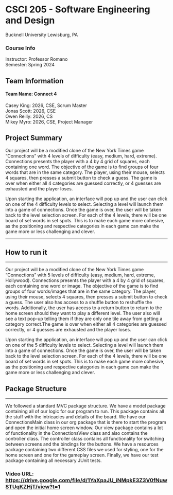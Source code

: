 # CSCI 205 - Software Engineering and Design
Bucknell University
Lewisburg, PA
### Course Info
Instructor: Professor Romano  
Semester: Spring 2024
## Team Information
#### Team Name: Connect 4
Casey King: 2026, CSE, Scrum Master  
Jonas Scott: 2026, CSE  
Owen Reilly: 2026, CS  
Mikey Myro: 2026, CSE, Project Manager
## Project Summary
Our project will be a modified clone of the New York Times game “Connections” with 
4 levels of difficulty (easy, medium, hard, extreme). Connections presents the 
player with a 4 by 4 grid of squares, each containing one word. The objective of 
the game is to find groups of four words that are in the same category. The player, 
using their mouse, selects 4 squares, then presses a submit button to check a guess. 
The game is over when either all 4 categories are guessed correctly, or 4 guesses 
are exhausted and the player loses.

Upon starting the application, an interface will pop up and the user can click on 
one of the 4 difficulty levels to select. Selecting a level will launch them into 
a game of connections. Once the game is over, the user will be taken back to the 
level selection screen. For each of the 4 levels, there will be one board of set 
words in set spots. This is to make each game more cohesive, as the positioning and 
respective categories in each game can make the game more or less challenging and 
clever.
*****
## How to run it
*****
Our project will be a modified clone of the New York Times game “Connections” with 
5 levels of difficulty (easy, medium, hard, extreme, Hollywood). Connections presents the player 
with a 4 by 4 grid of squares, each containing one word or image. The objective of the game is 
to find groups of four words/images that are in the same category. The player, using their mouse, 
selects 4 squares, then presses a submit button to check a guess. The user also has access to a 
shuffle button to reshuffle the words. Additionally, the user has access to a return button to return
to the home screen should they want to play a different level. The user also will see a text pop-up 
telling them if they are only one tile away from getting a category correct.The game is over when 
either all 4 categories are guessed correctly, or 4 guesses are exhausted and the player loses. 

Upon starting the application, an interface will pop up and the user can click on one of 
the 5 difficulty levels to select. Selecting a level will launch them into a game of 
connections. Once the game is over, the user will be taken back to the level selection screen. 
For each of the 4 levels, there will be one board of set words in set spots. This is to make 
each game more cohesive, as the positioning and respective categories in each game can make the 
game more or less challenging and clever.



## Package Structure
****
We followed a standard MVC package structure. We have a model package containing all of our logic for our
program to run. This package contains all the stuff with the intricacies and details of the board. We have 
our ConnectionsMain class in our org package that is there to start the program and open the initial home 
screen window. Our view package contains a lot of functionality in the ConnectionsView class and also contains
the controller class. The controller class contains all functionality for switching between screens and 
the bindings for the buttons. We have a resources package containing two different CSS files we used for 
styling, one for the home screen and one for the gameplay screen. Finally, we have our test package containing 
all necessary JUnit tests. 

### Video URL: https://drive.google.com/file/d/1YaXpaJU_iNMpkE3Z3V0fNuwSTUqKZHjT/view?t=1